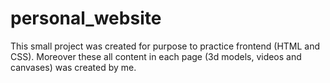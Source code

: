 # personal_website
This small project was created for purpose to practice frontend (HTML and CSS). Moreover these all content in each page (3d models, videos and canvases) was created by me.
